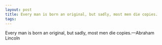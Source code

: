 ```yaml
---
layout: post
title: Every man is born an original, but sadly, most men die copies.
tags: 
---
```

Every man is born an original, but sadly, most men die copies.—Abraham Lincoln

